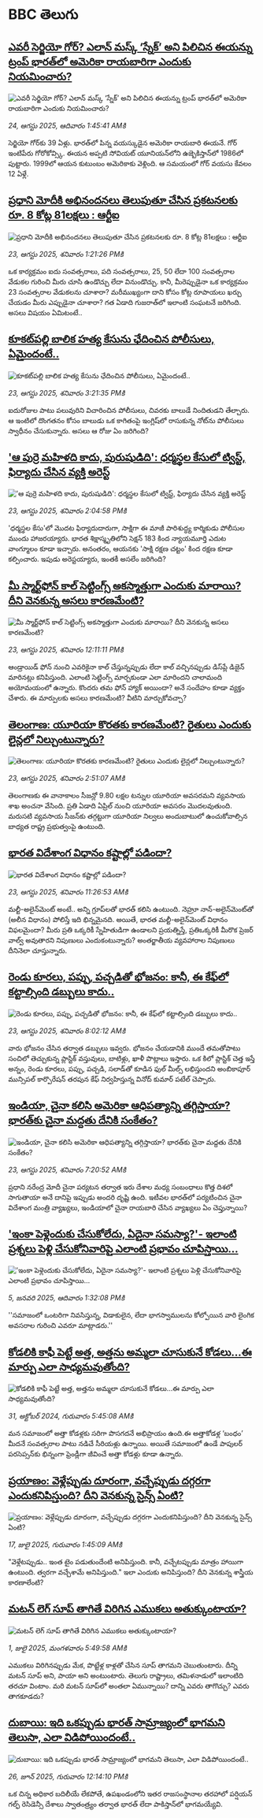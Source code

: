 # BBC తెలుగు## [ఎవరీ సెర్జియో గోర్? ఎలాన్ మస్క్ ‘స్నేక్’ అని పిలిచిన ఈయన్ను ట్రంప్ భారత్‌లో అమెరికా రాయబారిగా ఎందుకు నియమించారు?](https://www.bbc.com/telugu/articles/c75499gz2l2o?at_medium=RSS&at_campaign=rss?at_campaign=githubrss)![ఎవరీ సెర్జియో గోర్? ఎలాన్ మస్క్ ‘స్నేక్’ అని పిలిచిన ఈయన్ను ట్రంప్ భారత్‌లో అమెరికా రాయబారిగా ఎందుకు నియమించారు?](https://ichef.bbci.co.uk/ace/ws/240/cpsprodpb/53ea/live/5bc88240-8033-11f0-a34f-318be3fb0481.jpg)_24, ఆగస్టు 2025, ఆదివారం 1:45:41 AMకి_సెర్జియో గోర్‌కు 39 ఏళ్లు. భారత్‌లో పిన్న వయస్కుడైన అమెరికా రాయబారి ఈయనే.
గోర్ ఇంటిపేరు గోరోకోవ్స్కి. ఈయన అప్పటి సోవియట్ యూనియన్‌లోని ఉజ్బెకిస్తాన్‌లో 1986లో పుట్టారు. 1999లో ఆయన కుటుంబం అమెరికాకు వెళ్లింది. ఆ సమయంలో గోర్ వయసు కేవలం 12 ఏళ్లే.## [ప్రధాని మోదీకి అభినందనలు తెలుపుతూ చేసిన ప్రకటనలకు రూ. 8 కోట్ల 81లక్షలు : ఆర్టీఐ](https://www.bbc.com/telugu/articles/c07p2jngmjmo?at_medium=RSS&at_campaign=rss?at_campaign=githubrss)![ప్రధాని మోదీకి అభినందనలు తెలుపుతూ చేసిన ప్రకటనలకు రూ. 8 కోట్ల 81లక్షలు : ఆర్టీఐ](https://ichef.bbci.co.uk/ace/ws/240/cpsprodpb/dcb2/live/ceb43430-800a-11f0-83c9-e1191d1c16a3.jpg)_23, ఆగస్టు 2025, శనివారం 1:21:26 PMకి_ఒక కార్యక్రమం ఐదు సంవత్సరాలు, పది సంవత్సరాలు, 25, 50 లేదా 100 సంవత్సరాల వేడుకల గురించి మీరు చూసి ఉండొచ్చు లేదా వినుండొచ్చు. కానీ, మీరెప్పుడైనా ఒక కార్యక్రమం 23 సంవత్సరాల వేడుకలను చూశారా? మరీముఖ్యంగా దాని కోసం కోట్ల రూపాయలు ఖర్చు చేయడం మీరు ఎప్పుడైనా చూశారా? గత ఏడాది గుజరాత్‌లో ఇలాంటి సంఘటనే జరిగింది. అసలు విషయం ఏమిటంటే..## [కూకట్‌పల్లి బాలిక హత్య కేసును ఛేదించిన పోలీసులు, ఏమైందంటే..](https://www.bbc.com/telugu/articles/c3ez22zngl4o?at_medium=RSS&at_campaign=rss?at_campaign=githubrss)![కూకట్‌పల్లి బాలిక హత్య కేసును ఛేదించిన పోలీసులు, ఏమైందంటే..](https://ichef.bbci.co.uk/ace/ws/240/cpsprodpb/8f30/live/c5bf1d20-802f-11f0-ab3e-bd52082cd0ae.png)_23, ఆగస్టు 2025, శనివారం 3:21:35 PMకి_ఐదురోజుల పాటు పలువురిని విచారించిన పోలీసులు, చివరకు బాలుడే నిందితుడని తేల్చారు. ఆ ఇంటిలో దొంగతనం కోసం బాలుడు ఒక కాగితంపై ఇంగ్లిష్‌లో రాసుకున్న నోట్‌ను పోలీసులు స్వాధీనం చేసుకున్నారు. అసలు ఆ రోజు ఏం జరిగింది?## ['ఆ పుర్రె మహిళది కాదు, పురుషుడిది': ధర్మస్థల కేసులో ట్విస్ట్, ఫిర్యాదు చేసిన వ్యక్తి అరెస్ట్](https://www.bbc.com/telugu/articles/c1le29r1819o?at_medium=RSS&at_campaign=rss?at_campaign=githubrss)!['ఆ పుర్రె మహిళది కాదు, పురుషుడిది': ధర్మస్థల కేసులో ట్విస్ట్, ఫిర్యాదు చేసిన వ్యక్తి అరెస్ట్](https://ichef.bbci.co.uk/ace/ws/240/cpsprodpb/4c83/live/3274b1f0-8021-11f0-a34f-318be3fb0481.jpg)_23, ఆగస్టు 2025, శనివారం 2:04:58 PMకి_'ధర్మస్థల కేసు'లో మొదట ఫిర్యాదుదారుగా, సాక్షిగా ఈ మాజీ పారిశుద్ధ్య కార్మికుడు పోలీసుల ముందు హాజరయ్యారు. భారత శిక్షాస్మృతిలోని సెక్షన్ 183 కింద న్యాయమూర్తి ఎదుట వాంగ్మూలం కూడా ఇచ్చారు. అనంతరం, ఆయనకు 'సాక్షి రక్షణ చట్టం' కింద రక్షణ కూడా కల్పించారు. ఇపుడు అరెస్టయ్యారు, ఇంతకీ అసలేం జరిగింది?## [మీ స్మార్ట్‌ఫోన్ కాల్ సెట్టింగ్స్ అకస్మాత్తుగా ఎందుకు మారాయి? దీని వెనకున్న అసలు కారణమేంటి? ](https://www.bbc.com/telugu/articles/cj0ypd1y1z3o?at_medium=RSS&at_campaign=rss?at_campaign=githubrss)![మీ స్మార్ట్‌ఫోన్ కాల్ సెట్టింగ్స్ అకస్మాత్తుగా ఎందుకు మారాయి? దీని వెనకున్న అసలు కారణమేంటి? ](https://ichef.bbci.co.uk/ace/ws/240/cpsprodpb/2b6b/live/d0600b40-8011-11f0-83cc-c5da98c419b8.jpg)_23, ఆగస్టు 2025, శనివారం 12:11:11 PMకి_ఆండ్రాయిడ్ ఫోన్ నుంచి ఎవరికైనా కాల్ చేస్తున్నప్పుడు లేదా కాల్ వచ్చినప్పుడు డిస్‌ప్లే డిజైన్ మారినట్లు కనిపిస్తుంది. ఎలాంటి సెట్టింగ్స్‌ మార్చకుండా ఎలా మారిందని చాలామంది అయోమయంలో ఉన్నారు. కొందరు తమ ఫోన్ హ్యాక్ అయిందా? అనే సందేహం కూడా వ్యక్తం చేశారు. ఈ మార్పులకు అసలు కారణమేంటి? వీటిని మార్చుకోవచ్చా?## [తెలంగాణ: యూరియా కొరతకు కారణమేంటి? రైతులు ఎందుకు లైన్లలో నిల్చుంటున్నారు?](https://www.bbc.com/telugu/articles/cly6pnp6g40o?at_medium=RSS&at_campaign=rss?at_campaign=githubrss)![తెలంగాణ: యూరియా కొరతకు కారణమేంటి? రైతులు ఎందుకు లైన్లలో నిల్చుంటున్నారు?](https://ichef.bbci.co.uk/ace/ws/240/cpsprodpb/7115/live/aae0ee40-7f7e-11f0-83cc-c5da98c419b8.jpg)_23, ఆగస్టు 2025, శనివారం 2:51:07 AMకి_తెలంగాణకు ఈ వానాకాలం సీజన్లో 9.80 లక్షల టన్నుల యూరియా అవసరమని వ్యవసాయ శాఖ అంచనా వేసింది.
ప్రతి ఏడాది ఏప్రిల్ నుంచి యూరియా అవసరం మొదలవుతుంది. మరుసటి వ్యవసాయ సీజన్‌కు తగ్గట్టుగా యూరియా నిల్వలు అందుబాటులో ఉంచుకోవాల్సిన బాధ్యత రాష్ట్ర ప్రభుత్వంపై ఉంటుంది.## [భారత విదేశాంగ విధానం కష్టాల్లో పడిందా? ](https://www.bbc.com/telugu/articles/cj0yp21pyj2o?at_medium=RSS&at_campaign=rss?at_campaign=githubrss)![భారత విదేశాంగ విధానం కష్టాల్లో పడిందా? ](https://ichef.bbci.co.uk/ace/ws/240/cpsprodpb/d6e0/live/f6fbb3b0-8013-11f0-9f94-dde3acb1a1b8.jpg)_23, ఆగస్టు 2025, శనివారం 11:26:53 AMకి_మల్టీ-అలైన్‌మెంట్ అంటే.. అన్ని గ్రూప్‌లతో భారత్ కలిసి ఉంటుంది. నెహ్రూ నాన్-అలైన్‌మెంట్‌తో (అలీన విధానం) పోలిస్తే ఇది భిన్నమైనది. 
అయితే, భారత మల్టీ-అలైన్‌మెంట్ విధానం విఫలమైందా? మీరు ప్రతి ఒక్కరికీ స్నేహితుడిగా ఉండాలని ప్రయత్నిస్తే, ప్రతిఒక్కరికీ మీరొక ప్రెజర్ వాల్వ్ అవుతారని నిపుణులు ఎందుకంటున్నారు? అంతర్జాతీయ వ్యవహారాల నిపుణులు దీనినెలా చూస్తున్నారు.## [రెండు కూరలు, పప్పు, పచ్చడితో భోజనం: కానీ, ఈ కేఫ్‌లో కట్టాల్సింది డబ్బులు కాదు..](https://www.bbc.com/telugu/articles/c2en2kveym1o?at_medium=RSS&at_campaign=rss?at_campaign=githubrss)![రెండు కూరలు, పప్పు, పచ్చడితో భోజనం: కానీ, ఈ కేఫ్‌లో కట్టాల్సింది డబ్బులు కాదు..](https://ichef.bbci.co.uk/ace/ws/240/cpsprodpb/7c92/live/1d6d8280-7f51-11f0-a34f-318be3fb0481.jpg)_23, ఆగస్టు 2025, శనివారం 8:02:12 AMకి_వారు భోజనం చేసిన తర్వాత డబ్బులు ఇవ్వరు. భోజనం చేయడానికి ముందే తమతోపాటు సంచిలో తెచ్చుకున్న ప్లాస్టిక్ వస్తువులు, బాటిళ్లు, ఖాళీ పొట్లాలు ఇస్తారు. 
ఒక కిలో ప్లాస్టిక్ చెత్త ఇస్తే  అన్నం, రెండు కూరలు, పప్పు, పచ్చడి, సలాడ్‌తో కూడిన ఫుల్ మీల్స్ లభిస్తుందని అంబికాపూర్ మున్సిపల్  కార్పొరేషన్ తరపున కేఫ్‌ నిర్వహిస్తున్న వినోద్ కుమార్ పటేల్ చెప్పారు.## [ఇండియా, చైనా కలిసి అమెరికా ఆధిపత్యాన్ని తగ్గిస్తాయా? భారత్‌కు చైనా మద్దతు దేనికి సంకేతం?](https://www.bbc.com/telugu/articles/c98lr6d6q4eo?at_medium=RSS&at_campaign=rss?at_campaign=githubrss)![ఇండియా, చైనా కలిసి అమెరికా ఆధిపత్యాన్ని తగ్గిస్తాయా? భారత్‌కు చైనా మద్దతు దేనికి సంకేతం?](https://ichef.bbci.co.uk/ace/ws/240/cpsprodpb/f8bd/live/b7f11820-7fe3-11f0-a94c-531deedf52b6.jpg)_23, ఆగస్టు 2025, శనివారం 7:20:52 AMకి_ప్రధాని నరేంద్ర మోదీ చైనా పర్యటన తర్వాత ఇరు దేశాల మధ్య సంబంధాలు కొత్త దిశలో సాగుతాయా అనే దానిపై ఇప్పుడు అందరి దృష్టి ఉంది. ఇటీవల భారత్‌లో పర్యటించిన చైనా విదేశాంగ మంత్రి వ్యాఖ్యలు, ఇండియాలో చైనా రాయబారి చేసిన వ్యాఖ్యలు ఏం చెప్తున్నాయి?## ['ఇంకా పెళ్లెందుకు చేసుకోలేదు, ఏదైనా సమస్యా?'- ఇలాంటి ప్రశ్నలు పెళ్లి చేసుకోనివారిపై ఎలాంటి ప్రభావం చూపిస్తాయి... ](https://www.bbc.com/telugu/articles/cgq1w3lz7yyo?at_medium=RSS&at_campaign=rss?at_campaign=githubrss)!['ఇంకా పెళ్లెందుకు చేసుకోలేదు, ఏదైనా సమస్యా?'- ఇలాంటి ప్రశ్నలు పెళ్లి చేసుకోనివారిపై ఎలాంటి ప్రభావం చూపిస్తాయి... ](https://ichef.bbci.co.uk/ace/ws/240/cpsprodpb/f6de/live/72c94a60-cb3e-11ef-87df-d575b9a434a4.jpg)_5, జనవరి 2025, ఆదివారం 1:32:08 PMకి_''సమాజంలో ఒంటరిగా నివసిస్తున్న, విడాకులైన, లేదా భాగస్వాములను కోల్పోయిన వారి లైంగిక అవసరాల గురించి ఎవరూ మాట్లాడరు.''## [కోడలికి కాఫీ పెట్టే అత్త, అత్తను అమ్మలా చూసుకునే కోడలు...ఈ మార్పు ఎలా సాధ్యమవుతోంది?](https://www.bbc.com/telugu/articles/c1l41zl8el2o?at_medium=RSS&at_campaign=rss?at_campaign=githubrss)![కోడలికి కాఫీ పెట్టే అత్త, అత్తను అమ్మలా చూసుకునే కోడలు...ఈ మార్పు ఎలా సాధ్యమవుతోంది?](https://ichef.bbci.co.uk/ace/ws/240/cpsprodpb/2b61/live/9176a6d0-8b0e-11ef-a81b-b1eda9741da3.jpg)_31, అక్టోబర్ 2024, గురువారం 5:45:08 AMకి_మన సమాజంలో అత్తా కోడళ్లకు సరిగా పొసగదనే అభిప్రాయం ఉంది.ఈ అత్తాకోడళ్ల ‘బంధం’ మీదనే సంవత్సరాల పాటు నడిచే సీరియళ్లు ఉన్నాయి. అయితే సమాజంలో ఉండే పాపులర్ పరసెప్సన్‌కు భిన్నంగా ఫ్రెండ్లీగా జీవించే అత్తా కోడళ్లు కూడా ఉన్నారు.## [ప్రయాణం: వెళ్లేప్పుడు దూరంగా, వచ్చేప్పుడు దగ్గరగా ఎందుకనిపిస్తుంది? దీని వెనకున్న సైన్స్ ఏంటి?](https://www.bbc.com/telugu/articles/c0l4y727n1jo?at_medium=RSS&at_campaign=rss?at_campaign=githubrss)![ప్రయాణం: వెళ్లేప్పుడు దూరంగా, వచ్చేప్పుడు దగ్గరగా ఎందుకనిపిస్తుంది? దీని వెనకున్న సైన్స్ ఏంటి?](https://ichef.bbci.co.uk/ace/ws/240/cpsprodpb/054c/live/6957c010-62b0-11f0-8e78-11023c48a856.png)_17, జులై 2025, గురువారం 1:45:09 AMకి_"వెళ్లేటప్పుడు.. ఇంత టైం పడుతుందేంటి అనిపిస్తుంది. కానీ, వచ్చేటప్పుడు మాత్రం హాయిగా ఉంటుంది. త్వరగా వచ్చేశామే అనిపిస్తుంది." ఇలా ఎందుకు అనిపిస్తుంది? దీని వెనకున్న శాస్త్రీయ కారణాలేంటి?## [మటన్ లెగ్ సూప్ తాగితే విరిగిన ఎముకలు అతుక్కుంటాయా?](https://www.bbc.com/telugu/articles/c0l4g92j8kzo?at_medium=RSS&at_campaign=rss?at_campaign=githubrss)![మటన్ లెగ్ సూప్ తాగితే విరిగిన ఎముకలు అతుక్కుంటాయా?](https://ichef.bbci.co.uk/ace/ws/240/cpsprodpb/b31e/live/cce532c0-6d41-11f0-9462-bb509dc78127.jpg)_1, జులై 2025, మంగళవారం 5:49:58 AMకి_ఎముకలు విరిగినప్పుడు మేక, పొట్టేళ్ల కాళ్లతో చేసిన సూప్ తాగమని చెబుతుంటారు. దీన్ని మటన్ సూప్ అని, పాయా అని అంటుంటారు. తెలుగు రాష్ట్రాలు, తమిళనాడులో ఇలాంటిది తరచూ వింటాం. మరి మటన్ సూప్‌లో అంతలా ఏమున్నాయి? దాన్ని ఎవరు తాగొచ్చు? ఎవరు తాగకూడదు?## [దుబాయి: ఇది ఒకప్పుడు భారత్ సామ్రాజ్యంలో భాగమని తెలుసా, ఎలా విడిపోయిందంటే..](https://www.bbc.com/telugu/articles/ce83x3rekyyo?at_medium=RSS&at_campaign=rss?at_campaign=githubrss)![దుబాయి: ఇది ఒకప్పుడు భారత్ సామ్రాజ్యంలో భాగమని తెలుసా, ఎలా విడిపోయిందంటే..](https://ichef.bbci.co.uk/ace/ws/240/cpsprodpb/89c1/live/fbe80b80-5282-11f0-809e-059b7ea85131.jpg)_26, జూన్ 2025, గురువారం 12:14:10 PMకి_ఒక చిన్న అధికార బదిలీయే లేకపోతే, ఉపఖండంలోని ఇతర రాజసంస్థానాల తరహాలో  పర్షియన్ గల్ఫ్ రెసిడెన్సీ దేశాలు స్వాతంత్ర్యం తర్వాత భారత్ లేదా పాకిస్తాన్‌లో భాగమయ్యేవి.